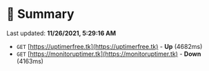 # 📖 Summary
Last updated: **11/26/2021, 5:29:16 AM**

- `GET` [https://uptimerfree.tk](https://uptimerfree.tk) - **Up** (4682ms)
- `GET` [https://monitoruptimer.tk](https://monitoruptimer.tk) - **Down** (4163ms)
